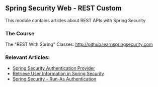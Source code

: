 ## Spring Security Web - REST Custom

This module contains articles about REST APIs with Spring Security

### The Course

The "REST With Spring" Classes: http://github.learnspringsecurity.com

### Relevant Articles: 

- [Spring Security Authentication Provider](https://www.surya.com/spring-security-authentication-provider)
- [Retrieve User Information in Spring Security](https://www.surya.com/get-user-in-spring-security)
- [Spring Security – Run-As Authentication](https://www.surya.com/spring-security-run-as-auth)
